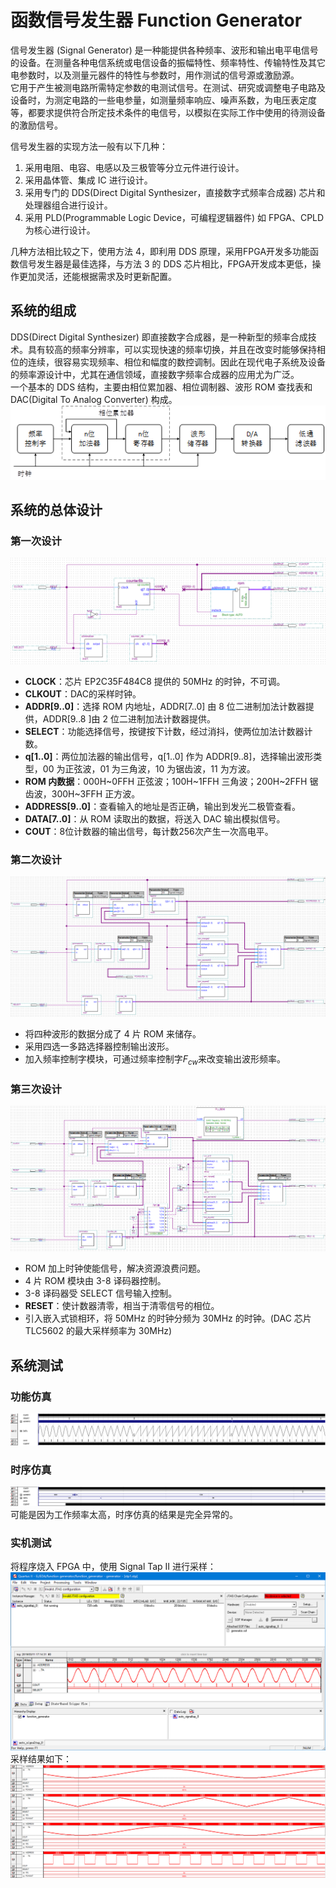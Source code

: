 # 函数信号发生器 Function Generator 
信号发生器 (Signal Generator) 是一种能提供各种频率、波形和输出电平电信号的设备。在测量各种电信系统或电信设备的振幅特性、频率特性、传输特性及其它电参数时，以及测量元器件的特性与参数时，用作测试的信号源或激励源。  
它用于产生被测电路所需特定参数的电测试信号。在测试、研究或调整电子电路及设备时，为测定电路的一些电参量，如测量频率响应、噪声系数，为电压表定度等，都要求提供符合所定技术条件的电信号，以模拟在实际工作中使用的待测设备的激励信号。  

信号发生器的实现方法一般有以下几种：
1. 采用电阻、电容、电感以及三极管等分立元件进行设计。
2. 采用晶体管、集成 IC 进行设计。
3. 采用专门的 DDS(Direct Digital Synthesizer，直接数字式频率合成器) 芯片和处理器组合进行设计。
4. 采用 PLD(Programmable Logic Device，可编程逻辑器件) 如 FPGA、CPLD 为核心进行设计。

几种方法相比较之下，使用方法 4，即利用 DDS 原理，采用FPGA开发多功能函数信号发生器是最佳选择，与方法 3 的 DDS 芯片相比，FPGA开发成本更低，操作更加灵活，还能根据需求及时更新配置。

## 系统的组成
DDS(Direct Digital Synthesizer) 即直接数字合成器，是一种新型的频率合成技术。具有较高的频率分辨率，可以实现快速的频率切换，并且在改变时能够保持相位的连续，很容易实现频率、相位和幅度的数控调制。因此在现代电子系统及设备的频率源设计中，尤其在通信领域，直接数字频率合成器的应用尤为广泛。  
一个基本的 DDS 结构，主要由相位累加器、相位调制器、波形 ROM 查找表和 DAC(Digital To Analog Converter) 构成。  
![](pictures/DDS信号发生器系统原理图.png)

## 系统的总体设计
### 第一次设计
![](pictures/电路1.png)
* **CLOCK**：芯片 EP2C35F484C8 提供的 50MHz 的时钟，不可调。
* **CLKOUT**：DAC的采样时钟。
* **ADDR[9..0]**：选择 ROM 内地址，ADDR[7..0] 由 8 位二进制加法计数器提供，ADDR[9..8 ]由 2 位二进制加法计数器提供。
* **SELECT**：功能选择信号，按键按下计数，经过消抖，使两位加法计数器计数。
* **q[1..0]**：两位加法器的输出信号，q[1..0] 作为 ADDR[9..8]，选择输出波形类型，00 为正弦波，01 为三角波，10 为锯齿波，11 为方波。
* **ROM 内数据**：000H~0FFH 正弦波；100H~1FFH 三角波；200H~2FFH 锯齿波，300H~3FFH 正方波。
* **ADDRESS[9..0]**：查看输入的地址是否正确，输出到发光二极管查看。
* **DATA[7..0]**：从 ROM 读取出的数据，将送入 DAC 输出模拟信号。
* **COUT**：8位计数器的输出信号，每计数256次产生一次高电平。

### 第二次设计
![](pictures/电路2b.png)
* 将四种波形的数据分成了 4 片 ROM 来储存。
* 采用四选一多路选择器控制输出波形。
* 加入频率控制字模块，可通过频率控制字$F_{cw}$来改变输出波形频率。

### 第三次设计
![](pictures/电路3b.png)
* ROM 加上时钟使能信号，解决资源浪费问题。
* 4 片 ROM 模块由 3-8 译码器控制。
* 3-8 译码器受 SELECT 信号输入控制。
* **RESET**：使计数器清零，相当于清零信号的相位。
* 引入嵌入式锁相环，将 50MHz 的时钟分频为 30MHz 的时钟。(DAC 芯片 TLC5602 的最大采样频率为 30MHz)

## 系统测试
### 功能仿真
![](pictures/功能仿真.png)

### 时序仿真
![](pictures/时序仿真.png)
可能是因为工作频率太高，时序仿真的结果是完全异常的。


### 实机测试
将程序烧入 FPGA 中，使用 Signal Tap II 进行采样：
![](pictures/SignalTap.png)
采样结果如下：
![](pictures/SignalTap_sin.png)
![](pictures/SignalTap_triangle.png)
![](pictures/SignalTap_sin.png)
![](pictures/SignalTap_square.png)
